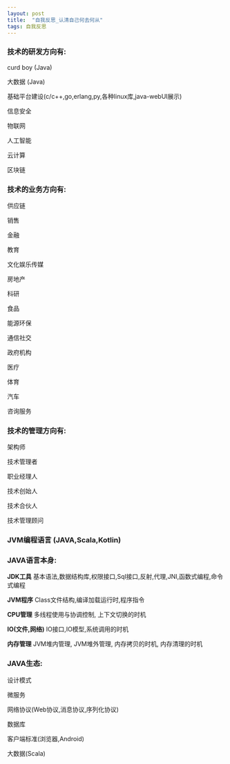 ```yaml
---
layout: post
title:  "自我反思_认清自己何去何从"
tags: 自我反思
---
```


### 技术的研发方向有: 

   curd boy (Java)

   大数据 (Java)
   
   基础平台建设(c/c++,go,erlang,py,各种linux库,java-webUI展示)
   
   信息安全
   
   物联网
   
   人工智能
   
   云计算
   
   区块链

### 技术的业务方向有: 

   供应链
    
   销售
    
   金融
    
   教育
    
   文化娱乐传媒
    
   房地产
    
   科研
    
   食品
    
   能源环保
    
   通信社交
    
   政府机构
    
   医疗
    
   体育
    
   汽车
    
   咨询服务
    

### 技术的管理方向有: 

   架构师
   
   技术管理者
   
   职业经理人
   
   技术创始人
   
   技术合伙人
   
   技术管理顾问


### JVM编程语言 (JAVA,Scala,Kotlin)

### JAVA语言本身: 
   
   **JDK工具**         基本语法,数据结构库,权限接口,Sql接口,反射,代理,JNI,函数式编程,命令式编程
   
   **JVM程序**         Class文件结构,编译加载运行时,程序指令 
   
   **CPU管理**         多线程使用与协调控制, 上下文切换的时机
   
   **IO(文件,网络)**    IO接口,IO模型,系统调用的时机 
   
   **内存管理**         JVM堆内管理, JVM堆外管理, 内存拷贝的时机, 内存清理的时机
   
### JAVA生态:

   设计模式
   
   微服务
   
   网络协议(Web协议,消息协议,序列化协议)
   
   数据库
   
   客户端标准(浏览器,Android)
   
   大数据(Scala)

   
